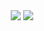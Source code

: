 <div align=center>
  <img src="https://img.shields.io/badge/java-007396?style=for-the-badge&logo=Java&logoColor=white">
  <img src="https://img.shields.io.badge/javascript-F7DF1E?style=for-the-badge&logo=javascript&logoColor=black">
</div>
